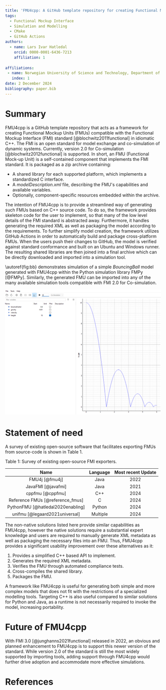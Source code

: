 ```yaml
---
title: 'FMU4cpp: A GitHub template repository for creating Functional Mockup Units in C++'
tags:
  - Functional Mockup Interface
  - Simulation and Modelling
  - CMake
  - GitHub Actions
authors:
  - name: Lars Ivar Hatledal
    orcid: 0000-0001-6436-7213
    affiliation: 1

affiliations:
 - name: Norwegian University of Science and Technology, Department of ICT and Natural Sciences, Norway
   index: 1
date: 2 December 2024
bibliography: paper.bib
---
```


# Summary

FMU4cpp is a GitHub template repository that acts as a framework for creating 
Functional Mockup Units (FMUs) compatible with the Functional Mockup Interface (FMI) standard [@blochwitz2011functional]
in idiomatic C++. The FMI is an open standard for model exchange and co-simulation of dynamic systems. 
Currently, version 2.0 for Co-simulation [@blochwitz2012functional] is supported.
In short, an FMU (Functional Mock-up Unit) is a self-contained component that implements the FMI standard.
It is packaged as a zip archive containing:
- A shared library for each supported platform, which implements a standardized C interface.
- A *modelDescription.xml* file, describing the FMU's capabilities and available variables.
- Optionally, component-specific resources embedded within the archive.

The intention of FMU4cpp is to provide a streamlined way of generating such FMUs based on C++ source code.
To do so, the framework provides skeleton code for the user to implement, 
so that many of the low level details of the FMI standard is abstracted away. 
Furthermore, it handles generating the required XML as well as packaging the model according to the requirements. 
To further simplify model creation, the framework utilizes GitHub Actions in order to automatically build and 
package cross-platform FMUs.
When the users push their changes to GitHub, the model is verified against standard conformance and built 
on an Ubuntu and Windows runner. 
The resulting shared libraries are then joined into a final archive which can be directly downloaded and 
imported into a simulation tool.

\autoref{fig:bb} demonstrates simulation of a simple *BouncingBall* model generated with FMU4cpp within the Python simulation library FMPy [@FMPy].
Similarly, the generated FMU can be imported into any of the many available simulation tools compatible with FMI 2.0 for Co-simulation.

![Bouncing ball model created with FMU4cpp simulated with FMPy.\label{fig:bb}](figures/bouncing_ball.png)


# Statement of need

A survey of existing open-source software that facilitates exporting FMUs from source-code is shown in Table 1.

Table 1: Survey of existing open-source FMI exporters.

|               Name                | Language | Most recent Update |
|:---------------------------------:|:--------:|:------------------:|
|         FMU4j   [@fmu4j]          |   Java   |        2022        |
|        JavaFMI  [@javafmi]        |   Java   |        2021        |
|        cppfmu   [@cppfmu]         |   C++    |        2024        |
| Reference FMUs [@reference_fmus]  |    C     |        2024        |
| PythonFMU [@hatledal2020enabling] |  Python  |        2024        |
|  unifmu [@legaard2021universal]   | Multiple |        2024        |


The non-native solutions listed here provide similar capabilities as FMU4cpp,
however the native solutions require a substantial expert knowledge
and users are required to manually generate XML metadata as well as packaging the necessary files into an FMU.
Thus, FMU4cpp provides a significant usability improvement over these alternatives as it:
1. Provides a simplified C++ based API to implement. 
2. Generates the required XML metadata.
3. Verifies the FMU through automated compliance tests.
4. Cross-compiles the shared library.
5. Packages the FMU.

A framework like FMU4cpp is useful for generating both simple and more complex models that does not fit with the restrictions
of a specialized modelling tools. Targeting C++ is also useful compared to similar solutions for Python and Java,
as a runtime is not necessarily required to invoke the model, increasing portability.


# Future of FMU4cpp

With FMI 3.0 [@junghanns2021functional] released in 2022, an obvious and planned enhancement 
to FMU4cpp is to support this newer version of the standard. While version 2.0 of the standard is still the most widely supported by importing tools, 
adding support through FMU4cpp would further drive adoption and accommodate more effective simulations.

# References